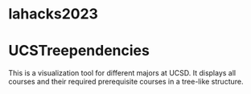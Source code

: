 # lahacks2023
# UCSTreependencies
This is a visualization tool for different majors at UCSD. It displays all
courses and their required prerequisite courses in a tree-like structure.
